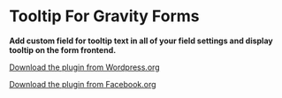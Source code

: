# Tooltip For Gravity Forms
**Add custom field for tooltip text in all of your field settings and display tooltip on the form frontend.**

[Download the plugin from Wordpress.org](https://wordpress.org/plugins/tooltip-for-gravity-forms/)

[Download the plugin from Facebook.org](https://wordpress.org/plugins/tooltip-for-gravity-forms/)
